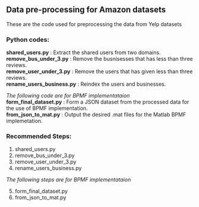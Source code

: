 ## Data pre-processing for Amazon datasets
These are the code used for preprocessing the data from Yelp datasets
### Python codes:

**shared_users.py** : Extract the shared users from two domains.  
**remove_bus_under_3.py** :	Remove the busnisesses that has less than three reviews.  
**remove_user_under_3.py** : Remove the users that has given less than three reviews.	  
**rename_users_business.py** : Reindex the users and businesses.  
  
_The following code are for BPMF implementataion_  
**form_final_dataset.py** :	Form a JSON dataset from the processed data for the use of BPMF implementation.  
**from_json_to_mat.py** : Output the desired .mat files for the Matlab BPMF implemetation.   
  
### Recommended Steps: 

1. shared_users.py
2. remove_bus_under_3.py
3. remove_user_under_3.py
4. rename_users_business.py

_The following steps are for BPMF implementataion_  

5. form_final_dataset.py
6. from_json_to_mat.py
